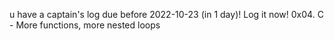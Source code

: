 
u have a captain's log due before 2022-10-23 (in 1 day)! Log it now!
0x04. C - More functions, more nested loops
